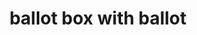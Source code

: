 ---
layout: objects
title: ballot box with ballot
emoji: ballot_box_with_ballot
permalink: 🗳.html
image: assets/img/3moji/ballot_box_with_ballot.png
---